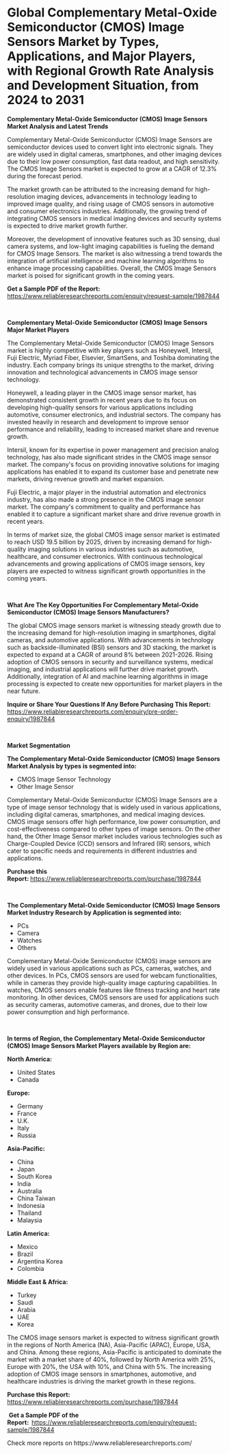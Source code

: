 <p><h1>Global Complementary Metal-Oxide Semiconductor (CMOS) Image Sensors Market by Types, Applications, and Major Players, with Regional Growth Rate Analysis and Development Situation, from 2024 to 2031</h1></p><p><strong>Complementary Metal-Oxide Semiconductor (CMOS) Image Sensors Market Analysis and Latest Trends</strong></p>
<p><p>Complementary Metal-Oxide Semiconductor (CMOS) Image Sensors are semiconductor devices used to convert light into electronic signals. They are widely used in digital cameras, smartphones, and other imaging devices due to their low power consumption, fast data readout, and high sensitivity. The CMOS Image Sensors market is expected to grow at a CAGR of 12.3% during the forecast period.</p><p>The market growth can be attributed to the increasing demand for high-resolution imaging devices, advancements in technology leading to improved image quality, and rising usage of CMOS sensors in automotive and consumer electronics industries. Additionally, the growing trend of integrating CMOS sensors in medical imaging devices and security systems is expected to drive market growth further.</p><p>Moreover, the development of innovative features such as 3D sensing, dual camera systems, and low-light imaging capabilities is fueling the demand for CMOS Image Sensors. The market is also witnessing a trend towards the integration of artificial intelligence and machine learning algorithms to enhance image processing capabilities. Overall, the CMOS Image Sensors market is poised for significant growth in the coming years.</p></p>
<p><strong>Get a Sample PDF of the Report:&nbsp;</strong> <a href="https://www.reliableresearchreports.com/enquiry/request-sample/1987844">https://www.reliableresearchreports.com/enquiry/request-sample/1987844</a></p>
<p>&nbsp;</p>
<p><strong>Complementary Metal-Oxide Semiconductor (CMOS) Image Sensors Major Market Players</strong></p>
<p><p>The Complementary Metal-Oxide Semiconductor (CMOS) Image Sensors market is highly competitive with key players such as Honeywell, Intersil, Fuji Electric, Myriad Fiber, Elsevier, SmartSens, and Toshiba dominating the industry. Each company brings its unique strengths to the market, driving innovation and technological advancements in CMOS image sensor technology.</p><p>Honeywell, a leading player in the CMOS image sensor market, has demonstrated consistent growth in recent years due to its focus on developing high-quality sensors for various applications including automotive, consumer electronics, and industrial sectors. The company has invested heavily in research and development to improve sensor performance and reliability, leading to increased market share and revenue growth.</p><p>Intersil, known for its expertise in power management and precision analog technology, has also made significant strides in the CMOS image sensor market. The company's focus on providing innovative solutions for imaging applications has enabled it to expand its customer base and penetrate new markets, driving revenue growth and market expansion.</p><p>Fuji Electric, a major player in the industrial automation and electronics industry, has also made a strong presence in the CMOS image sensor market. The company's commitment to quality and performance has enabled it to capture a significant market share and drive revenue growth in recent years.</p><p>In terms of market size, the global CMOS image sensor market is estimated to reach USD 19.5 billion by 2025, driven by increasing demand for high-quality imaging solutions in various industries such as automotive, healthcare, and consumer electronics. With continuous technological advancements and growing applications of CMOS image sensors, key players are expected to witness significant growth opportunities in the coming years.</p></p>
<p>&nbsp;</p>
<p><strong>What Are The Key Opportunities For Complementary Metal-Oxide Semiconductor (CMOS) Image Sensors Manufacturers?</strong></p>
<p><p>The global CMOS image sensors market is witnessing steady growth due to the increasing demand for high-resolution imaging in smartphones, digital cameras, and automotive applications. With advancements in technology such as backside-illuminated (BSI) sensors and 3D stacking, the market is expected to expand at a CAGR of around 8% between 2021-2026. Rising adoption of CMOS sensors in security and surveillance systems, medical imaging, and industrial applications will further drive market growth. Additionally, integration of AI and machine learning algorithms in image processing is expected to create new opportunities for market players in the near future.</p></p>
<p><strong>Inquire or Share Your Questions If Any Before Purchasing This Report:</strong> <a href="https://www.reliableresearchreports.com/enquiry/pre-order-enquiry/1987844">https://www.reliableresearchreports.com/enquiry/pre-order-enquiry/1987844</a></p>
<p>&nbsp;</p>
<p><strong>Market Segmentation</strong></p>
<p><strong>The Complementary Metal-Oxide Semiconductor (CMOS) Image Sensors Market Analysis by types is segmented into:</strong></p>
<p><ul><li>CMOS Image Sensor Technology</li><li>Other Image Sensor</li></ul></p>
<p><p>Complementary Metal-Oxide Semiconductor (CMOS) Image Sensors are a type of image sensor technology that is widely used in various applications, including digital cameras, smartphones, and medical imaging devices. CMOS image sensors offer high performance, low power consumption, and cost-effectiveness compared to other types of image sensors. On the other hand, the Other Image Sensor market includes various technologies such as Charge-Coupled Device (CCD) sensors and Infrared (IR) sensors, which cater to specific needs and requirements in different industries and applications.</p></p>
<p><strong>Purchase this Report:&nbsp;</strong><a href="https://www.reliableresearchreports.com/purchase/1987844">https://www.reliableresearchreports.com/purchase/1987844</a></p>
<p>&nbsp;</p>
<p><strong>The Complementary Metal-Oxide Semiconductor (CMOS) Image Sensors Market Industry Research by Application is segmented into:</strong></p>
<p><ul><li>PCs</li><li>Camera</li><li>Watches</li><li>Others</li></ul></p>
<p><p>Complementary Metal-Oxide Semiconductor (CMOS) image sensors are widely used in various applications such as PCs, cameras, watches, and other devices. In PCs, CMOS sensors are used for webcam functionalities, while in cameras they provide high-quality image capturing capabilities. In watches, CMOS sensors enable features like fitness tracking and heart rate monitoring. In other devices, CMOS sensors are used for applications such as security cameras, automotive cameras, and drones, due to their low power consumption and high performance.</p></p>
<p>&nbsp;</p>
<p><strong>In terms of Region, the Complementary Metal-Oxide Semiconductor (CMOS) Image Sensors Market Players available by Region are:</strong></p>
<p>
    <p> <strong> North America: </strong>
        <ul>
            <li>United States</li>
            <li>Canada</li>
        </ul>
        </p> 
    <p> <strong> Europe: </strong>
        <ul>
            <li>Germany</li>
            <li>France</li>
            <li>U.K.</li>
            <li>Italy</li>
            <li>Russia</li>
        </ul>
        </p> 
    <p> <strong> Asia-Pacific: </strong>
        <ul>
            <li>China</li>
            <li>Japan</li>
            <li>South Korea</li>
            <li>India</li>
            <li>Australia</li>
            <li>China Taiwan</li>
            <li>Indonesia</li>
            <li>Thailand</li>
            <li>Malaysia</li>
        </ul>
        </p> 
    <p> <strong> Latin America: </strong>
        <ul>
            <li>Mexico</li>
            <li>Brazil</li>
            <li>Argentina Korea</li>
            <li>Colombia</li>
        </ul>
        </p> 
    <p> <strong> Middle East & Africa: </strong>
        <ul>
            <li>Turkey</li>
            <li>Saudi</li>
            <li>Arabia</li>
            <li>UAE</li>
            <li>Korea</li>
        </ul>
    </p>
    </p>
<p><p>The CMOS image sensors market is expected to witness significant growth in the regions of North America (NA), Asia-Pacific (APAC), Europe, USA, and China. Among these regions, Asia-Pacific is anticipated to dominate the market with a market share of 40%, followed by North America with 25%, Europe with 20%, the USA with 10%, and China with 5%. The increasing adoption of CMOS image sensors in smartphones, automotive, and healthcare industries is driving the market growth in these regions.</p></p>
<p><strong>Purchase this Report: </strong><a href="https://www.reliableresearchreports.com/purchase/1987844">https://www.reliableresearchreports.com/purchase/1987844</a></p>
<p>&nbsp;<strong>Get a Sample PDF of the Report:&nbsp;&nbsp;</strong><a href="https://www.reliableresearchreports.com/enquiry/request-sample/1987844">https://www.reliableresearchreports.com/enquiry/request-sample/1987844</a></p>
<p><strong></strong></p>
<p>Check more reports on https://www.reliableresearchreports.com/</p>